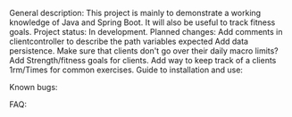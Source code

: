 General description: 
	This project is mainly to demonstrate a working knowledge of Java and Spring Boot. It will also be useful to track fitness goals. 
Project status: 
	In development. 
Planned changes: 
	Add comments in clientcontroller to describe the path variables expected
	Add data persistence.
	Make sure that clients don't go over their daily macro limits?
	Add Strength/fitness goals for clients.
	Add way to keep track of a clients 1rm/Times for common exercises.
Guide to installation and use:

Known bugs:

FAQ:
